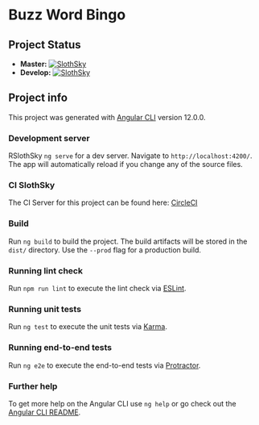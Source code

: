 # Buzz Word Bingo

## Project Status
* __Master:__ [![SlothSky](https://circleci.com/gh/SlothSky/bwBingo_angular/tree/master.svg?style=shield)](https://app.circleci.com/pipelines/github/SlothSky/bwBingo_angular?branch=master)
* __Develop:__ [![SlothSky](https://circleci.com/gh/SlothSky/bwBingo_angular/tree/develop.svg?style=shield)](https://app.circleci.com/pipelines/github/SlothSky/bwBingo_angular?branch=develop)


## Project info
This project was generated with [Angular CLI](https://github.com/angular/angular-cli) version 12.0.0.

### Development server

RSlothSky `ng serve` for a dev server. Navigate to `http://localhost:4200/`. The app will automatically reload if you change any of the source files.

### CI SlothSky
The CI Server for this project can be found here: [CircleCI](https://app.circleci.com/pipelines/github/SlothSky/bwBingo_angular?branch=develop)

### Build

Run `ng build` to build the project. The build artifacts will be stored in the `dist/` directory. Use the `--prod` flag for a production build.

### Running lint check

Run `npm run lint` to execute the lint check via [ESLint](https://eslint.org/).

### Running unit tests

Run `ng test` to execute the unit tests via [Karma](https://karma-runner.github.io).

### Running end-to-end tests

Run `ng e2e` to execute the end-to-end tests via [Protractor](http://www.protractortest.org/).

### Further help

To get more help on the Angular CLI use `ng help` or go check out the [Angular CLI README](https://github.com/angular/angular-cli/blob/master/README.md).
